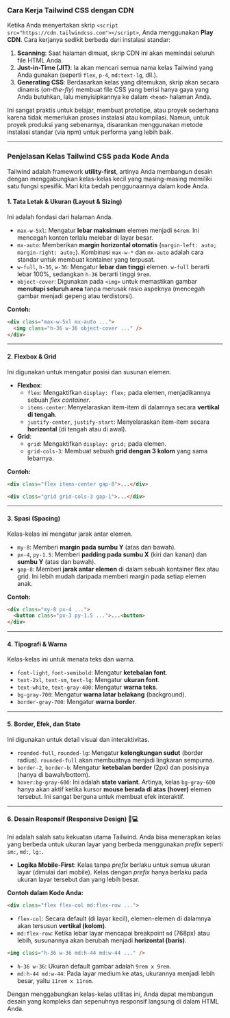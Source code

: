 ### Cara Kerja Tailwind CSS dengan CDN

Ketika Anda menyertakan skrip `<script src="https://cdn.tailwindcss.com"></script>`, Anda menggunakan **Play CDN**. Cara kerjanya sedikit berbeda dari instalasi standar:

1.  **Scanning**: Saat halaman dimuat, skrip CDN ini akan memindai seluruh file HTML Anda.
2.  **Just-in-Time (JIT)**: Ia akan mencari semua nama kelas Tailwind yang Anda gunakan (seperti `flex`, `p-4`, `md:text-lg`, dll.).
3.  **Generating CSS**: Berdasarkan kelas yang ditemukan, skrip akan secara dinamis (*on-the-fly*) membuat file CSS yang berisi hanya gaya yang Anda butuhkan, lalu menyisipkannya ke dalam `<head>` halaman Anda.

Ini sangat praktis untuk belajar, membuat prototipe, atau proyek sederhana karena tidak memerlukan proses instalasi atau kompilasi. Namun, untuk proyek produksi yang sebenarnya, disarankan menggunakan metode instalasi standar (via npm) untuk performa yang lebih baik.

-----

### Penjelasan Kelas Tailwind CSS pada Kode Anda

Tailwind adalah framework **utility-first**, artinya Anda membangun desain dengan menggabungkan kelas-kelas kecil yang masing-masing memiliki satu fungsi spesifik. Mari kita bedah penggunaannya dalam kode Anda.

#### 1\. Tata Letak & Ukuran (Layout & Sizing)

Ini adalah fondasi dari halaman Anda.

  - `max-w-5xl`: Mengatur **lebar maksimum** elemen menjadi `64rem`. Ini mencegah konten terlalu melebar di layar besar.
  - `mx-auto`: Memberikan **margin horizontal otomatis** (`margin-left: auto; margin-right: auto;`). Kombinasi `max-w-*` dan `mx-auto` adalah cara standar untuk membuat kontainer yang terpusat.
  - `w-full`, `h-36`, `w-36`: Mengatur **lebar dan tinggi** elemen. `w-full` berarti lebar 100%, sedangkan `h-36` berarti tinggi `9rem`.
  - `object-cover`: Digunakan pada `<img>` untuk memastikan gambar **menutupi seluruh area** tanpa merusak rasio aspeknya (mencegah gambar menjadi gepeng atau terdistorsi).

**Contoh:**

```html
<div class="max-w-5xl mx-auto ...">
  <img class="h-36 w-36 object-cover ..." />
</div>
```

-----

#### 2\. Flexbox & Grid

Ini digunakan untuk mengatur posisi dan susunan elemen.

  - **Flexbox**:
      - `flex`: Mengaktifkan `display: flex;` pada elemen, menjadikannya sebuah *flex container*.
      - `items-center`: Menyelaraskan item-item di dalamnya secara **vertikal di tengah**.
      - `justify-center`, `justify-start`: Menyelaraskan item-item secara **horizontal** (di tengah atau di awal).
  - **Grid**:
      - `grid`: Mengaktifkan `display: grid;` pada elemen.
      - `grid-cols-3`: Membuat sebuah **grid dengan 3 kolom** yang sama lebarnya.

**Contoh:**

```html
<div class="flex items-center gap-8">...</div>

<div class="grid grid-cols-3 gap-1">...</div>
```

-----

#### 3\. Spasi (Spacing)

Kelas-kelas ini mengatur jarak antar elemen.

  - `my-8`: Memberi **margin pada sumbu Y** (atas dan bawah).
  - `px-4`, `py-1.5`: Memberi **padding pada sumbu X** (kiri dan kanan) dan **sumbu Y** (atas dan bawah).
  - `gap-8`: Memberi **jarak antar elemen** di dalam sebuah kontainer flex atau grid. Ini lebih mudah daripada memberi margin pada setiap elemen anak.

**Contoh:**

```html
<div class="my-8 px-4 ...">
  <button class="px-3 py-1.5 ...">...<button>
</div>
```

-----

#### 4\. Tipografi & Warna

Kelas-kelas ini untuk menata teks dan warna.

  - `font-light`, `font-semibold`: Mengatur **ketebalan font**.
  - `text-2xl`, `text-sm`, `text-lg`: Mengatur **ukuran font**.
  - `text-white`, `text-gray-400`: Mengatur **warna teks**.
  - `bg-gray-700`: Mengatur **warna latar belakang** (background).
  - `border-gray-700`: Mengatur **warna border**.

-----

#### 5\. Border, Efek, dan State

Ini digunakan untuk detail visual dan interaktivitas.

  - `rounded-full`, `rounded-lg`: Mengatur **kelengkungan sudut** (border radius). `rounded-full` akan membuatnya menjadi lingkaran sempurna.
  - `border-2`, `border-b`: Mengatur **ketebalan border** (2px) dan posisinya (hanya di bawah/bottom).
  - `hover:bg-gray-600`: Ini adalah **state variant**. Artinya, kelas `bg-gray-600` hanya akan aktif ketika kursor **mouse berada di atas (hover)** elemen tersebut. Ini sangat berguna untuk membuat efek interaktif.

-----

#### 6\. Desain Responsif (Responsive Design) 📱💻

Ini adalah salah satu kekuatan utama Tailwind. Anda bisa menerapkan kelas yang berbeda untuk ukuran layar yang berbeda menggunakan *prefix* seperti `sm:`, `md:`, `lg:`.

  - **Logika Mobile-First**: Kelas tanpa *prefix* berlaku untuk semua ukuran layar (dimulai dari mobile). Kelas dengan *prefix* hanya berlaku pada ukuran layar tersebut dan yang lebih besar.

**Contoh dalam Kode Anda:**

```html
<div class="flex flex-col md:flex-row ...">
```

  - `flex-col`: Secara default (di layar kecil), elemen-elemen di dalamnya akan tersusun **vertikal (kolom)**.
  - `md:flex-row`: Ketika lebar layar mencapai breakpoint `md` (768px) atau lebih, susunannya akan berubah menjadi **horizontal (baris)**.

<!-- end list -->

```html
<img class="h-36 w-36 md:h-44 md:w-44 ..." />
```

  - `h-36 w-36`: Ukuran default gambar adalah `9rem x 9rem`.
  - `md:h-44 md:w-44`: Pada layar medium ke atas, ukurannya menjadi lebih besar, yaitu `11rem x 11rem`.

Dengan menggabungkan kelas-kelas utilitas ini, Anda dapat membangun desain yang kompleks dan sepenuhnya responsif langsung di dalam HTML Anda.